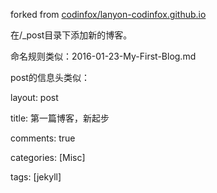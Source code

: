 forked from [codinfox/lanyon-codinfox.github.io](https://github.com/codinfox/lanyon-codinfox.github.io)

在/_post目录下添加新的博客。

命名规则类似：2016-01-23-My-First-Blog.md

post的信息头类似：

layout: post

title: 第一篇博客，新起步

comments: true

categories: [Misc]

tags: [jekyll]



